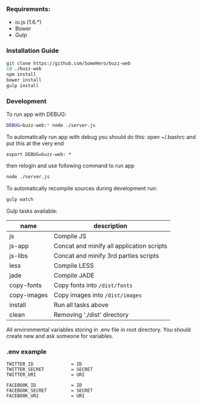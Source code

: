 ### Requirements:

*  io.js (1.6.*)
*  Bower
*  Gulp

### Installation Guide
```bash
git clone https://github.com/SomeHero/buzz-web
cd ./buzz-web
npm install 
bower install
gulp install
```

### Development
To run app with DEBUG:
```bash
DEBUG=buzz-web:* node ./server.js
```
To automatically run app with debug you should do this:
open ~/.bashrc
and put this at the very end
```
export DEBUG=buzz-web: *
```
then relogin and use following command to run app
```bash
node ./server.js
```

To automatically recompile sources during development run:
```bash
gulp watch
```


Gulp tasks available:

 name | description
 --- | ---
js | Compile JS
js-app | Concat and minify all application scripts
js-libs | Concat and minify 3rd parties scripts
less | Compile LESS
jade | Compile JADE
copy-fonts | Copy fonts into `/dist/fonts`
copy-images | Copy images into `/dist/images`
install | Run all tasks above
clean | Removing './dist' directory


All environmental variables storing in .env file in root directory. You should create new and ask someone for variables.

### .env example
```
TWITTER_ID              = ID
TWITTER_SECRET          = SECRET
TWITTER_URI             = URI

FACEBOOK_ID             = ID
FACEBOOK_SECRET         = SECRET
FACEBOOK_URI            = URI
```
